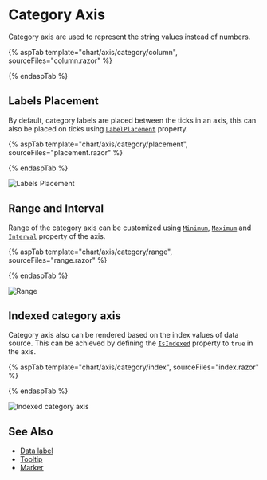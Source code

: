 # Category Axis

<!-- markdownlint-disable MD036 -->

Category axis are used to represent the string values instead of numbers.

{% aspTab template="chart/axis/category/column", sourceFiles="column.razor" %}

{% endaspTab %}

<!-- markdownlint-disable MD036 -->

## Labels Placement

<!-- markdownlint-disable MD036 -->

By default, category labels are placed between the ticks in an axis, this can also be placed on ticks
using [`LabelPlacement`](https://help.syncfusion.com/cr/blazor/Syncfusion.Blazor.Charts.AxisModel.html#Syncfusion_Blazor_Charts_AxisModel_LabelPlacement) property.

{% aspTab template="chart/axis/category/placement", sourceFiles="placement.razor" %}

{% endaspTab %}

![Labels Placement](images/category-axis/placement.png)

## Range and Interval

Range of the category axis can be customized using [`Minimum`](https://help.syncfusion.com/cr/blazor/Syncfusion.Blazor.Charts.AxisModel.html#Syncfusion_Blazor_Charts_AxisModel_Minimum),
[`Maximum`](https://help.syncfusion.com/cr/blazor/Syncfusion.Blazor.Charts.AxisModel.html#Syncfusion_Blazor_Charts_AxisModel_Maximum) and [`Interval`](https://help.syncfusion.com/cr/blazor/Syncfusion.Blazor~Syncfusion.Blazor.Charts.AxisModel~Interval.html) property of
the axis.

{% aspTab template="chart/axis/category/range", sourceFiles="range.razor" %}

{% endaspTab %}

![Range](images/category-axis/range.png)

## Indexed category axis

Category axis also can be rendered based on the index values of data source. This can be achieved by defining the
[`IsIndexed`](https://help.syncfusion.com/cr/blazor/Syncfusion.Blazor.Charts.AxisModel.html#Syncfusion_Blazor_Charts_AxisModel_IsIndexed) property to `true` in the axis.

{% aspTab template="chart/axis/category/index", sourceFiles="index.razor" %}

{% endaspTab %}

![Indexed category axis](images/category-axis/index-category.png)

## See Also

* [Data label](./data-labels)
* [Tooltip](./tool-tip)
* [Marker](./data-markers)